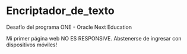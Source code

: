 # Encriptador_de_texto
Desafío del programa ONE - Oracle Next Education

Mi primer página web NO ES RESPONSIVE. Abstenerse de ingresar con dispositivos móviles! 
